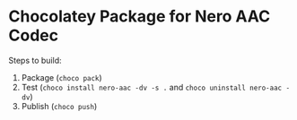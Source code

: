 # Chocolatey Package for Nero AAC Codec

Steps to build:

1. Package (`choco pack`)
2. Test (`choco install nero-aac -dv -s .` and `choco uninstall nero-aac -dv`)
3. Publish (`choco push`)
